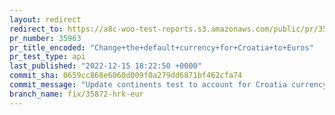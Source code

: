 ```yaml
---
layout: redirect
redirect_to: https://a8c-woo-test-reports.s3.amazonaws.com/public/pr/35963/api/index.html
pr_number: 35963
pr_title_encoded: "Change+the+default+currency+for+Croatia+to+Euros"
pr_test_type: api
last_published: "2022-12-15 18:22:50 +0000"
commit_sha: 0659cc868e6060d009f0a279dd6871bf462cfa74
commit_message: "Update continents test to account for Croatia currency change."
branch_name: fix/35872-hrk-eur
---
```

